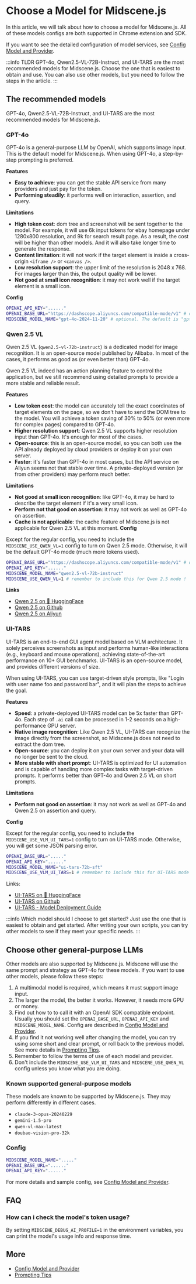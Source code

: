 # Choose a Model for Midscene.js

In this article, we will talk about how to choose a model for Midscene.js. All of these models configs are both supported in Chrome extension and SDK.

If you want to see the detailed configuration of model services, see [Config Model and Provider](./model-provider).

:::info TLDR
GPT-4o, Qwen2.5-VL-72B-Instruct, and UI-TARS are the most recommended models for Midscene.js. Choose the one that is easiest to obtain and use. You can also use other models, but you need to follow the steps in the article.
:::

## The recommended models

GPT-4o, Qwen2.5-VL-72B-Instruct, and UI-TARS are the most recommended models for Midscene.js.

### GPT-4o

GPT-4o is a general-purpose LLM by OpenAI, which supports image input. This is the default model for Midscene.js. When using GPT-4o, a step-by-step prompting is preferred.

**Features**

- **Easy to achieve**: you can get the stable API service from many providers and just pay for the token.
- **Performing steadily**: it performs well on interaction, assertion, and query.

**Limitations**

- **High token cost**: dom tree and screenshot will be sent together to the model. For example, it will use 6k input tokens for ebay homepage under 1280x800 resolution, and 9k for search result page. As a result, the cost will be higher than other models. And it will also take longer time to generate the response.
- **Content limitation**: it will not work if the target element is inside a cross-origin `<iframe />` or `<canvas />`.
- **Low resolution support**: the upper limit of the resolution is 2048 x 768. For images larger than this, the output quality will be lower.
- **Not good at small icon recognition**: it may not work well if the target element is a small icon.

**Config**

```bash
OPENAI_API_KEY="......"
OPENAI_BASE_URL="https://dashscope.aliyuncs.com/compatible-mode/v1" # optional, if you want an endpoint other than the default one from OpenAI.
MIDSCENE_MODEL_NAME="gpt-4o-2024-11-20" # optional. The default is "gpt-4o".
```

### Qwen 2.5 VL

Qwen 2.5 VL (`qwen2.5-vl-72b-instruct`) is a dedicated model for image recognition. It is an open-source model published by Alibaba. In most of the cases, it performs as good as (or even better than) GPT-4o. 

Qwen 2.5 VL indeed has an action planning feature to control the application, but we still recommend using detailed prompts to provide a more stable and reliable result.

**Features**

- **Low token cost**: the model can accurately tell the exact coordinates of target elements on the page, so we don't have to send the DOM tree to the model. You will achieve a token saving of 30% to 50% (or even more for complex pages) compared to GPT-4o.
- **Higher resolution support**: Qwen 2.5 VL supports higher resolution input than GPT-4o. It's enough for most of the cases.
- **Open-source**: this is an open-source model, so you can both use the API already deployed by cloud providers or deploy it on your own server.
- **Faster**: it's faster than GPT-4o in most cases, but the API service on Aliyun seems not that stable over time. A private-deployed version (or from other providers) may perform much better.

**Limitations**

- **Not good at small icon recognition**: like GPT-4o, it may be hard to describe the target element if it's a very small icon.
- **Perform not that good on assertion**: it may not work as well as GPT-4o on assertion. 
- **Cache is not applicable**: the cache feature of Midscene.js is not applicable for Qwen 2.5 VL at this moment.
**Config**

Except for the regular config, you need to include the `MIDSCENE_USE_QWEN_VL=1` config to turn on Qwen 2.5 mode. Otherwise, it will be the default GPT-4o mode (much more tokens used).

```bash
OPENAI_BASE_URL="https://dashscope.aliyuncs.com/compatible-mode/v1" # or any endpoint from other providers.
OPENAI_API_KEY="......"
MIDSCENE_MODEL_NAME="qwen2.5-vl-72b-instruct"
MIDSCENE_USE_QWEN_VL=1 # remember to include this for Qwen 2.5 mode !
```

**Links**
- [Qwen 2.5 on 🤗 HuggingFace](https://huggingface.co/Qwen/Qwen2.5-VL-72B-Instruct)
- [Qwen 2.5 on Github](https://github.com/QwenLM/Qwen2.5-VL)
- [Qwen 2.5 on Aliyun](https://bailian.console.aliyun.com/#/model-market/detail/qwen2.5-vl-72b-instruct)

### UI-TARS

UI-TARS is an end-to-end GUI agent model based on VLM architecture. It solely perceives screenshots as input and performs human-like interactions (e.g., keyboard and mouse operations), achieving state-of-the-art performance on 10+ GUI benchmarks. UI-TARS is an open-source model, and provides different versions of size. 

When using UI-TARS, you can use target-driven style prompts, like "Login with user name foo and password bar", and it will plan the steps to achieve the goal.

**Features**

- **Speed**: a private-deployed UI-TARS model can be 5x faster than GPT-4o. Each step of `.ai` call can be processed in 1-2 seconds on a high-performance GPU server.
- **Native image recognition**: Like Qwen 2.5 VL, UI-TARS can recognize the image directly from the screenshot, so Midscene.js does not need to extract the dom tree.
- **Open-source**: you can deploy it on your own server and your data will no longer be sent to the cloud.
- **More stable with short prompt**: ⁠UI-TARS is optimized for UI automation and is capable of handling more complex tasks with target-driven prompts. It performs better than GPT-4o and Qwen 2.5 VL on short prompts.

**Limitations**

- **Perform not good on assertion**: it may not work as well as GPT-4o and Qwen 2.5 on assertion and query.

**Config**

Except for the regular config, you need to include the `MIDSCENE_USE_VLM_UI_TARS=1` config to turn on UI-TARS mode. Otherwise, you will get some JSON parsing error.

```bash
OPENAI_BASE_URL="....."
OPENAI_API_KEY="......" 
MIDSCENE_MODEL_NAME="ui-tars-72b-sft"
MIDSCENE_USE_VLM_UI_TARS=1 # remember to include this for UI-TARS mode !
```

Links:
- [UI-TARS on 🤗 HuggingFace](https://huggingface.co/bytedance-research/UI-TARS-72B-SFT)
- [UI-TARS on Github](https://github.com/bytedance/ui-tars)
- [UI-TARS - Model Deployment Guide](https://juniper-switch-f10.notion.site/UI-TARS-Model-Deployment-Guide-17b5350241e280058e98cea60317de71)

:::info Which model should I choose to get started?
Just use the one that is easiest to obtain and get started. After writing your own scripts, you can try other models to see if they meet your specific needs.
:::


## Choose other general-purpose LLMs

Other models are also supported by Midscene.js. Midscene will use the same prompt and strategy as GPT-4o for these models. If you want to use other models, please follow these steps:

1. A multimodal model is required, which means it must support image input.
1. The larger the model, the better it works. However, it needs more GPU or money.
1. Find out how to to call it with an OpenAI SDK compatible endpoint. Usually you should set the `OPENAI_BASE_URL`, `OPENAI_API_KEY` and `MIDSCENE_MODEL_NAME`. Config are described in [Config Model and Provider](./model-provider).
1. If you find it not working well after changing the model, you can try using some short and clear prompt, or roll back to the previous model. See more details in [Prompting Tips](./prompting-tips).
1. Remember to follow the terms of use of each model and provider.
1. Don't include the `MIDSCENE_USE_VLM_UI_TARS` and `MIDSCENE_USE_QWEN_VL` config unless you know what you are doing.

### Known supported general-purpose models

These models are known to be supported by Midscene.js. They may perform differently in different cases.

- `claude-3-opus-20240229`
- `gemini-1.5-pro`
- `qwen-vl-max-latest`
- `doubao-vision-pro-32k`

### Config

```bash
MIDSCENE_MODEL_NAME="....."
OPENAI_BASE_URL="......"
OPENAI_API_KEY="......"
```

For more details and sample config, see [Config Model and Provider](./model-provider).

## FAQ

### How can i check the model's token usage?

By setting `MIDSCENE_DEBUG_AI_PROFILE=1` in the environment variables, you can print the model's usage info and response time.

## More

* [Config Model and Provider](./model-provider)
* [Prompting Tips](./prompting-tips)
